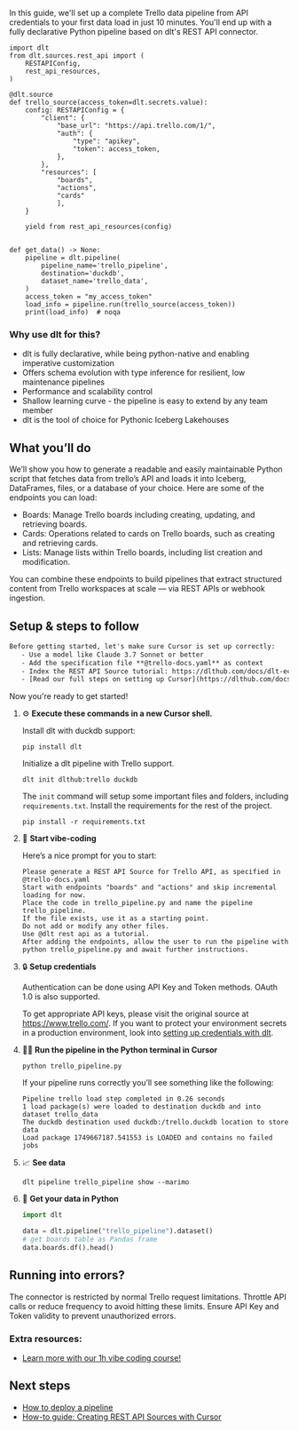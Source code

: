 In this guide, we'll set up a complete Trello data pipeline from API credentials to your first data load in just 10 minutes. You'll end up with a fully declarative Python pipeline based on dlt's REST API connector.

```python-outcome
import dlt
from dlt.sources.rest_api import (
    RESTAPIConfig,
    rest_api_resources,
)

@dlt.source
def trello_source(access_token=dlt.secrets.value):
    config: RESTAPIConfig = {
        "client": {
            "base_url": "https://api.trello.com/1/",
            "auth": {
                "type": "apikey",
                "token": access_token,
            },
        },
        "resources": [
            "boards",
            "actions",
            "cards"
            ],
    }

    yield from rest_api_resources(config)


def get_data() -> None:
    pipeline = dlt.pipeline(
        pipeline_name='trello_pipeline',
        destination='duckdb',
        dataset_name='trello_data', 
    )
    access_token = "my_access_token"
    load_info = pipeline.run(trello_source(access_token))
    print(load_info)  # noqa
```

### Why use dlt for this?

- dlt is fully declarative, while being python-native and enabling imperative customization
- Offers schema evolution with type inference for resilient, low maintenance pipelines
- Performance and scalability control
- Shallow learning curve - the pipeline is easy to extend by any team member
- dlt is the tool of choice for Pythonic Iceberg Lakehouses

## What you’ll do

We’ll show you how to generate a readable and easily maintainable Python script that fetches data from trello’s API and loads it into Iceberg, DataFrames, files, or a database of your choice. Here are some of the endpoints you can load:

- Boards: Manage Trello boards including creating, updating, and retrieving boards.
- Cards: Operations related to cards on Trello boards, such as creating and retrieving cards.
- Lists: Manage lists within Trello boards, including list creation and modification.

You can combine these endpoints to build pipelines that extract structured content from Trello workspaces at scale — via REST APIs or webhook ingestion.

## Setup & steps to follow

```default
Before getting started, let's make sure Cursor is set up correctly:
   - Use a model like Claude 3.7 Sonnet or better
   - Add the specification file **@trello-docs.yaml** as context
   - Index the REST API Source tutorial: https://dlthub.com/docs/dlt-ecosystem/verified-sources/rest_api/ and add it to context as **@dlt rest api**
   - [Read our full steps on setting up Cursor](https://dlthub.com/docs/dlt-ecosystem/llm-tooling/cursor-restapi#23-configuring-cursor-with-documentation)
```

Now you're ready to get started! 

1. ⚙️ **Execute these commands in a new Cursor shell.**
    
    Install dlt with duckdb support:
    ```shell
    pip install dlt
    ```

    Initialize a dlt pipeline with Trello support.
    ```shell
    dlt init dlthub:trello duckdb
    ```

    The `init` command will setup some important files and folders, including `requirements.txt`. Install the requirements for the rest of the project.
    ```shell
    pip install -r requirements.txt
    ```
    
2. 🤠 **Start vibe-coding**
    
    Here’s a nice prompt for you to start: 
    
    ```prompt
    Please generate a REST API Source for Trello API, as specified in @trello-docs.yaml 
    Start with endpoints "boards" and "actions" and skip incremental loading for now. 
    Place the code in trello_pipeline.py and name the pipeline trello_pipeline. 
    If the file exists, use it as a starting point. 
    Do not add or modify any other files. 
    Use @dlt rest api as a tutorial. 
    After adding the endpoints, allow the user to run the pipeline with python trello_pipeline.py and await further instructions.
    ```

    
3. 🔒 **Setup credentials** 
    
    Authentication can be done using API Key and Token methods. OAuth 1.0 is also supported.
    
    To get appropriate API keys, please visit the original source at https://www.trello.com/.
    If you want to protect your environment secrets in a production environment, look into [setting up credentials with dlt](https://dlthub.com/docs/walkthroughs/add_credentials).
    
4. 🏃‍♀️ **Run the pipeline in the Python terminal in Cursor**
    
    ```shell
    python trello_pipeline.py
    ```
    
    If your pipeline runs correctly you’ll see something like the following:
    
    ```shell
    Pipeline trello load step completed in 0.26 seconds
    1 load package(s) were loaded to destination duckdb and into dataset trello_data
    The duckdb destination used duckdb:/trello.duckdb location to store data
    Load package 1749667187.541553 is LOADED and contains no failed jobs
    ```
    
5. 📈 **See data**
    
    ```shell
    dlt pipeline trello_pipeline show --marimo
    ```
    
6. 🐍 **Get your data in Python**
    
    ```python
    import dlt

   data = dlt.pipeline("trello_pipeline").dataset()
   # get boards table as Pandas frame
   data.boards.df().head()
    ```

## Running into errors?

The connector is restricted by normal Trello request limitations. Throttle API calls or reduce frequency to avoid hitting these limits. Ensure API Key and Token validity to prevent unauthorized errors.

### Extra resources:

- [Learn more with our 1h vibe coding course!](https://www.youtube.com/watch?v=GGid70rnJuM)

## Next steps

- [How to deploy a pipeline](https://dlthub.com/docs/walkthroughs/deploy-a-pipeline)
- [How-to guide: Creating REST API Sources with Cursor](https://dlthub.com/docs/dlt-ecosystem/llm-tooling/cursor-restapi)